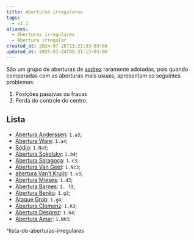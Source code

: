 ```yaml
---
title: Aberturas irregulares
tags:
  - v1.1
aliases:
  - Aberturas irregulares
  - Abertura irregular
created_at: 2024-07-26T13:21:33-03:00
updated_at: 2025-01-24T00:31:13-03:00
---
```


São um grupo de aberturas de [xadrez](content/atomos/2024/08/06/Xadrez.md) raramente adotadas, pois quando comparadas com as aberturas mais usuais, apresentam os seguintes problemas:  
1. Posições passivas ou fracas
2. Perda do controle do centro.
## Lista
- [Abertura Anderssen](content/atomos/2024/07/26/Xadrez_Abertura_Anderssen.md): `1.a3`;
- [Abertura Ware](content/atomos/2024/07/26/Xadrez_Abertura_Ware.md): `1.a4`;
- [Sódio](content/atomos/2024/07/26/Xadrez_Ataque_Sodio.md): `1.Na3`;
- [Abertura Sokolsky](content/atomos/2024/07/26/Xadrez_Abertura_Sokolsky.md): `1.b4`;
- [Abertura Saragoça](content/atomos/2024/07/26/Xadrez_Abertura_Saragoca.md): `1.c3`;
- [Abertura Van Geet](content/atomos/2024/07/26/Xadrez_Abertura_Van_Geet.md): `1.Nc3`;
- [abertura Van't Kruijs](content/atomos/2024/07/26/Xadrez_Abertura_Vant_Kruijs.md): `1.e3`;
- [Abertura Mieses](content/atomos/2024/07/26/Xadrez_Abertura_Mieses.md): `1.d3`;
- [Abertura Barnes](content/atomos/2024/07/26/Xadrez_Abertura_Barnes.md): `1. f3`;
- [Abertura Benko](content/atomos/2024/07/26/Xadrez_Abertura_Benko.md): `1.g3`;
- [Ataque Grob](content/atomos/2024/07/26/Xadrez_Ataque_Grob.md): `1.g4`;
-  [Abertura Clemenz](content/atomos/2024/07/26/Xadrez_Abertura_Clemenz.md): `1.h3`;
-  [Abertura Desprez](content/atomos/2024/07/26/Xadrez_Abertura_Desprez.md): `1.h4`;
-  [Abertura Amar](content/atomos/2024/07/26/Xadrez_Abertura_Amar.md): `1.Nh3`;

^lista-de-aberturas-irregulares
